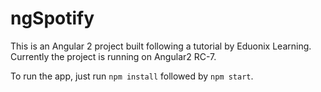 # ngSpotify

This is an Angular 2 project built following a tutorial by Eduonix Learning. Currently the project is running on Angular2 RC-7.

To run the app, just run ```npm install``` followed by ```npm start```.